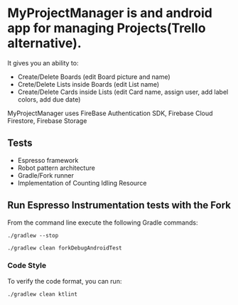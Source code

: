 # MyProjectManager is and android app for managing Projects(Trello alternative). 
It gives you an ability to:
* Create/Delete Boards (edit Board picture and name)
* Crete/Delete Lists inside Boards (edit List name)
* Create/Delete Cards inside Lists (edit Card name, assign user, add label colors, add due date)

MyProjectManager uses FireBase Authentication SDK, Firebase Cloud Firestore, Firebase Storage

## Tests
* Espresso framework
* Robot pattern architecture
* Gradle/Fork runner
* Implementation of Counting Idling Resource

## Run Espresso Instrumentation tests with the Fork
From the command line execute the following Gradle commands:
```
./gradlew --stop
```
```
./gradlew clean forkDebugAndroidTest
```

### Code Style
To verify the code format, you can run:
```
./gradlew clean ktlint
```
